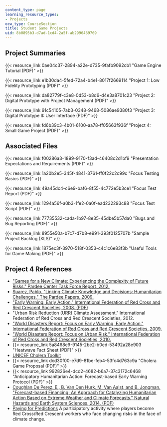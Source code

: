 ```yaml
---
content_type: page
learning_resource_types:
- Projects
ocw_type: CourseSection
title: Student Game Projects
uid: 8b0895b3-d7ad-1cd4-2a5f-ab2996439769
---
```


Project Summaries
-----------------

{{< resource_link 0ae04c37-2894-a22e-d735-9fafb9092cb1 "Game Engine Tutorial (PDF)" >}}

{{< resource_link e1b30da4-5fed-72a4-b4e1-8017f2669114 "Project 1: Low Fidelity Prototyping (PDF)" >}}

{{< resource_link da82779f-c3e8-0d53-b8d6-d4e3a8701c23 "Project 2: Digital Prototype with Project Management (PDF)" >}}

{{< resource_link 91c54105-7ab3-0348-9468-5086ae9380f3 "Project 3: Digital Prototype II: User Interface (PDF)" >}}

{{< resource_link fd6b39c3-4b01-6100-aa78-ff05663f936f "Project 4: Small Game Project (PDF)" >}}

Associated Files
----------------

{{< resource_link f00286a3-1899-9170-f3ad-46408c2d1bf9 "Presentation Expectations and Requirements (PDF)" >}}

{{< resource_link 1a20b2e5-345f-4841-3761-ff0f22c2c99c "Focus Testing Basics (PDF)" >}}

{{< resource_link 49a45dc4-c6e9-baf6-8f55-4c772e5b3ce1 "Focus Test Report (PDF)" >}}

{{< resource_link 1294a56f-a0b3-1fe2-0a0f-ead232293c88 "Focus Test Script (PDF)" >}}

{{< resource_link 77735532-cada-1b97-8e35-45dbe5b57da0 "Bugs and Bug Reporting (PDF)" >}}

{{< resource_link 8955e50a-b7c7-d7b8-e991-393f0125707b "Sample Project Backlog (XLS)" >}}

{{< resource_link 1875ec3f-3970-518f-0353-c4c1c6e83f3b "Useful Tools for Game Making (PDF)" >}}

Project 4 References
--------------------

*   ["Games for a New Climate: Experiencing the Complexity of Future Risks." Pardee Center Task Force Report, 2012.](http://www.bu.edu/pardee/publications-library/2012-archive-2/games-climate-task-force/)
*   [Suarez, Pablo. "Linking Climate Knowledge and Decisions: Humanitarian Challenges." The Pardee Papers, 2009.](http://www.bu.edu/pardee/pardee-paper-007-climate/)
*   ["Early Warning, Early Action." International Federation of Red Cross and Red Crescent Societies, 2008. (PDF)](https://www.ifrc.org/Global/Publications/disasters/ew-ea-2008.pdf)
*   "Urban Risk Reduction (URR) Climate Assessment." International Federation of Red Cross and Red Crescent Societies, 2012.
*   ["World Disasters Report: Focus on Early Warning, Early Action." International Federation of Red Cross and Red Crescent Societies, 2009.](https://www.ifrc.org/en/publications-and-reports/world-disasters-report/wdr2009/)
*   ["World Disasters Report: Focus on Urban Risk." International Federation of Red Cross and Red Crescent Societies, 2010.](https://www.ifrc.org/en/publications-and-reports/world-disasters-report/wdr2010/)
*   {{< resource_link 5a8468e9-9145-2be2-b0ed-53492a28e903 "Heatwave Fact Sheet (PDF)" >}}
*   [UNICEF Cholera Toolkit](http://www.unicef.org/cholera_toolkit/)
*   {{< resource_link dcd30f00-e7d9-81be-feb4-53fc4d763c9a "Cholera Game Proposal (PDF)" >}}
*   {{< resource_link 992826e4-dcd2-4682-b6a7-37c3172c6468 "Anticipatory Humanitarian Action: Forecast-based Early Warning Protocol (PDF)" >}}
*   [Coughlan De Perez, E., B. Van Den Hurk, M. Van Aalst, and B. Jongman. "Forecast-based Financing: An Approach for Catalyzing Humanitarian Action Based on Extreme Weather and Climate Forecasts." Natural Hazards and Earth System Sciences, 2014. (PDF)](http://www.nat-hazards-earth-syst-sci.net/15/895/2015/nhess-15-895-2015.pdf)
*   [Paying for Predictions](http://www.climatecentre.org/resources-games/paying-for-predictions) A participatory activity where players become Red Cross/Red Crescent workers who face changing risks in the face of climate change.